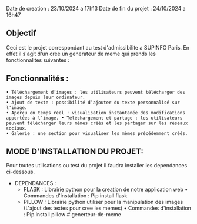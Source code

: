 Date de creation : 23/10/2024 a 17h13
Date de fin du projet : 24/10/2024 a 16h47

## Objectif

Ceci est le projet correspondant au test d'admissibilite a SUPINFO Paris. En effet il s'agit d'un cree un generateur de meme qui prends les fonctionnalites suivantes : 

## Fonctionnalités : 
    • Téléchargement d’images : les utilisateurs peuvent télécharger des images depuis leur ordinateur. 
    • Ajout de texte : possibilité d’ajouter du texte personnalisé sur l’image. 
    • Aperçu en temps réel : visualisation instantanée des modifications apportées à l’image. • Téléchargement et partage : les utilisateurs peuvent télécharger leurs mèmes créés et les partager sur les réseaux sociaux. 
    • Galerie : une section pour visualiser les mèmes précédemment créés. 

## MODE D'INSTALLATION DU PROJET:

Pour toutes utilisations ou test du projet il faudra installer les dependances ci-dessous.

* DEPENDANCES : 
    - FLASK : LIbrairie python pour la creation de notre application web 
        • Commandes d'installation : Pip install flask
    - PILLOW : Librairie python utiliser pour la manipulation des images (L'ajout des textes pour cree les memes)
        • Commandes d'installation : Pip install pillow
#   g e n e r t e u r - d e - m e m e  
 